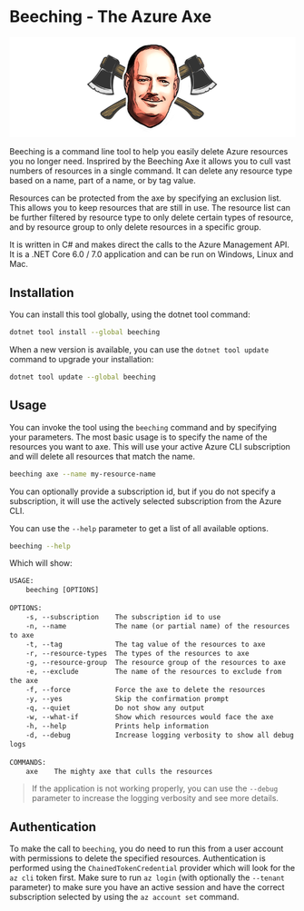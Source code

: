 # Beeching - The Azure Axe

![Beeching](resources/images/logo_small.png)

Beeching is a command line tool to help you easily delete Azure resources you no longer need. Insprired by the Beeching Axe it allows you to cull vast numbers of resources in a single command. It can delete any resource type based on a name, part of a name, or by tag value.

Resources can be protected from the axe by specifying an exclusion list. This allows you to keep resources that are still in use. The resource list can be further filtered by resource type to only delete certain types of resource, and by resource group to only delete resources in a specific group.

It is written in C# and makes direct the calls to the Azure Management API. It is a .NET Core 6.0 / 7.0 application and can be run on Windows, Linux and Mac.

## Installation

You can install this tool globally, using the dotnet tool command:

```bash
dotnet tool install --global beeching 
```

When a new version is available, you can use the `dotnet tool update` command to upgrade your installation:

```bash
dotnet tool update --global beeching 
```

## Usage

You can invoke the tool using the `beeching` command and by specifying your parameters. The most basic usage is to specify the name of the resources you want to axe. This will use your active Azure CLI subscription and will delete all resources that match the name.

```bash
beeching axe --name my-resource-name
```

You can optionally provide a subscription id, but if you do not specify a subscription, it will use the actively selected subscription from the Azure CLI. 

You can use the `--help` parameter to get a list of all available options.

```bash
beeching --help
```

Which will show:

```
USAGE:
    beeching [OPTIONS]

OPTIONS:
    -s, --subscription    The subscription id to use
    -n, --name            The name (or partial name) of the resources to axe
    -t, --tag             The tag value of the resources to axe
    -r, --resource-types  The types of the resources to axe
    -g, --resource-group  The resource group of the resources to axe
    -e, --exclude         The name of the resources to exclude from the axe
    -f, --force           Force the axe to delete the resources
    -y, --yes             Skip the confirmation prompt
    -q, --quiet           Do not show any output
    -w, --what-if         Show which resources would face the axe
    -h, --help            Prints help information
    -d, --debug           Increase logging verbosity to show all debug logs

COMMANDS:
    axe    The mighty axe that culls the resources
```

> If the application is not working properly, you can use the `--debug` parameter to increase the logging verbosity and see more details.

## Authentication

To make the call to `beeching`, you do need to run this from a user account with permissions to delete the specified resources. Authentication is performed using the `ChainedTokenCredential` provider which will look for the `az cli` token first. Make sure to run `az login` (with optionally the `--tenant` parameter) to make sure you have an active session and have the correct subscription selected by using the `az account set` command.
